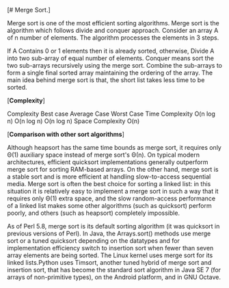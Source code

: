 [# Merge Sort.]


Merge sort is one of the most efficient sorting algorithms.
Merge sort is the algorithm which follows divide and conquer approach. Consider an array A of n number of elements. The algorithm processes the elements in 3 steps.

If A Contains 0 or 1 elements then it is already sorted, otherwise, Divide A into two sub-array of equal number of elements.
Conquer means sort the two sub-arrays recursively using the merge sort.
Combine the sub-arrays to form a single final sorted array maintaining the ordering of the array.
The main idea behind merge sort is that, the short list takes less time to be sorted.

[**Complexity**]

Complexity	      Best case	  Average Case	 Worst Case
Time Complexity  	O(n log n)	 O(n log n)	   O(n log n)
Space Complexity		O(n)

[**Comparison with other sort algorithms**]

Although heapsort has the same time bounds as merge sort, it requires only Θ(1) auxiliary space instead of merge sort's Θ(n). 
On typical modern architectures, efficient quicksort implementations generally outperform merge sort for sorting RAM-based arrays.
On the other hand, merge sort is a stable sort and is more efficient at handling slow-to-access sequential media. Merge sort is often the best choice 
for sorting a linked list: in this situation it is relatively easy to implement a merge sort in such a way that it requires only Θ(1) extra space, and
the slow random-access performance of a linked list makes some other algorithms (such as quicksort) perform poorly, and others (such as heapsort) completely impossible.

As of Perl 5.8, merge sort is its default sorting algorithm (it was quicksort in previous versions of Perl). In Java, the Arrays.sort() methods use 
merge sort or a tuned quicksort depending on the datatypes and for implementation efficiency switch to insertion sort when fewer than seven array elements are
being sorted. The Linux kernel uses merge sort for its linked lists.Python uses Timsort, another tuned hybrid of merge sort and insertion sort, that has
become the standard sort algorithm in Java SE 7 (for arrays of non-primitive types), on the Android platform, and in GNU Octave.
